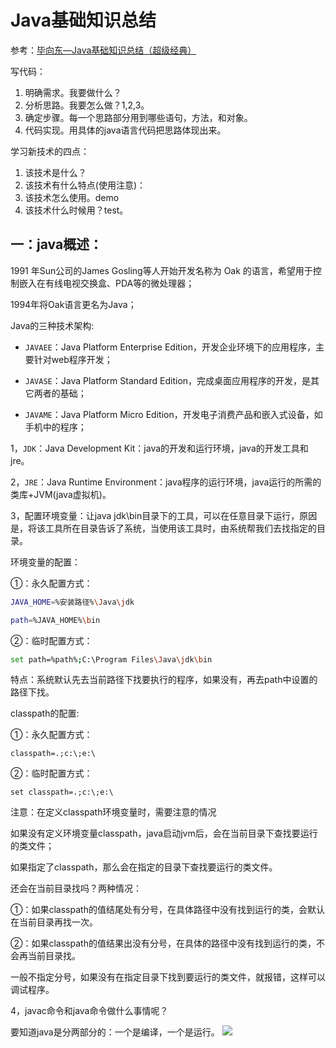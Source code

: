 # Java基础知识总结

参考：[毕向东—Java基础知识总结（超级经典）](https://www.cnblogs.com/In-order-to-tomorrow/p/3652315.html)

写代码：

1. 明确需求。我要做什么？
2. 分析思路。我要怎么做？1,2,3。
3. 确定步骤。每一个思路部分用到哪些语句，方法，和对象。
4. 代码实现。用具体的java语言代码把思路体现出来。

学习新技术的四点：

1. 该技术是什么？
2. 该技术有什么特点(使用注意)：
3. 该技术怎么使用。demo
4. 该技术什么时候用？test。

## 一：java概述：

1991 年Sun公司的James Gosling等人开始开发名称为 Oak 的语言，希望用于控制嵌入在有线电视交换盒、PDA等的微处理器；

1994年将Oak语言更名为Java；

Java的三种技术架构:

- `JAVAEE`：Java Platform Enterprise Edition，开发企业环境下的应用程序，主要针对web程序开发；

- `JAVASE`：Java Platform Standard Edition，完成桌面应用程序的开发，是其它两者的基础；

- `JAVAME`：Java Platform Micro Edition，开发电子消费产品和嵌入式设备，如手机中的程序；

1，`JDK`：Java Development Kit：java的开发和运行环境，java的开发工具和jre。

2，`JRE`：Java Runtime Environment：java程序的运行环境，java运行的所需的类库+JVM(java虚拟机)。

3，配置环境变量：让java jdk\bin目录下的工具，可以在任意目录下运行，原因是，将该工具所在目录告诉了系统，当使用该工具时，由系统帮我们去找指定的目录。

环境变量的配置：

①：永久配置方式：

```bash
JAVA_HOME=%安装路径%\Java\jdk

path=%JAVA_HOME%\bin
```

②：临时配置方式：

```bash
set path=%path%;C:\Program Files\Java\jdk\bin
```

特点：系统默认先去当前路径下找要执行的程序，如果没有，再去path中设置的路径下找。

classpath的配置:

①：永久配置方式：
```
classpath=.;c:\;e:\
```

②：临时配置方式：

```
set classpath=.;c:\;e:\
```

注意：在定义classpath环境变量时，需要注意的情况

如果没有定义环境变量classpath，java启动jvm后，会在当前目录下查找要运行的类文件；

如果指定了classpath，那么会在指定的目录下查找要运行的类文件。

还会在当前目录找吗？两种情况：

①：如果classpath的值结尾处有分号，在具体路径中没有找到运行的类，会默认在当前目录再找一次。

②：如果classpath的值结果出没有分号，在具体的路径中没有找到运行的类，不会再当前目录找。

一般不指定分号，如果没有在指定目录下找到要运行的类文件，就报错，这样可以调试程序。

4，javac命令和java命令做什么事情呢？

要知道java是分两部分的：一个是编译，一个是运行。
![](https://mouday.github.io/img/2024/06/11/ci2mbpb.png)